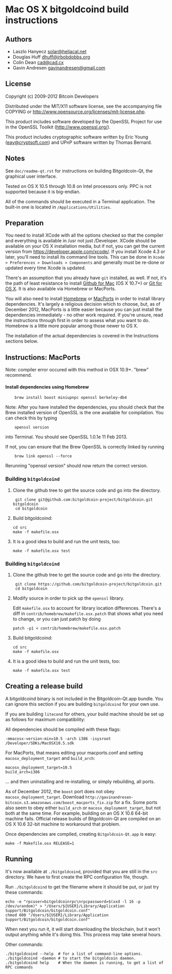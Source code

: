 Mac OS X bitgoldcoind build instructions
====================================

Authors
-------

* Laszlo Hanyecz <solar@heliacal.net>
* Douglas Huff <dhuff@jrbobdobbs.org>
* Colin Dean <cad@cad.cx>
* Gavin Andresen <gavinandresen@gmail.com>

License
-------

Copyright (c) 2009-2012 Bitcoin Developers

Distributed under the MIT/X11 software license, see the accompanying
file COPYING or http://www.opensource.org/licenses/mit-license.php.

This product includes software developed by the OpenSSL Project for use in
the OpenSSL Toolkit (http://www.openssl.org/).

This product includes cryptographic software written by
Eric Young (eay@cryptsoft.com) and UPnP software written by Thomas Bernard.

Notes
-----

See `doc/readme-qt.rst` for instructions on building Bitgoldcoin-Qt, the
graphical user interface.

Tested on OS X 10.5 through 10.8 on Intel processors only. PPC is not
supported because it is big-endian.

All of the commands should be executed in a Terminal application. The
built-in one is located in `/Applications/Utilities`.

Preparation
-----------

You need to install XCode with all the options checked so that the compiler
and everything is available in /usr not just /Developer. XCode should be
available on your OS X installation media, but if not, you can get the
current version from https://developer.apple.com/xcode/. If you install
Xcode 4.3 or later, you'll need to install its command line tools. This can
be done in `Xcode > Preferences > Downloads > Components` and generally must
be re-done or updated every time Xcode is updated.

There's an assumption that you already have `git` installed, as well. If
not, it's the path of least resistance to install [Github for Mac](https://mac.github.com/)
(OS X 10.7+) or
[Git for OS X](https://code.google.com/p/git-osx-installer/). It is also
available via Homebrew or MacPorts.

You will also need to install [Homebrew](http://mxcl.github.io/homebrew/)
or [MacPorts](https://www.macports.org/) in order to install library
dependencies. It's largely a religious decision which to choose, but, as of
December 2012, MacPorts is a little easier because you can just install the
dependencies immediately - no other work required. If you're unsure, read
the instructions through first in order to assess what you want to do.
Homebrew is a little more popular among those newer to OS X.

The installation of the actual dependencies is covered in the Instructions
sections below.

Instructions: MacPorts
----------------------
Note: compiler error occured with this method in OSX 10.9+. 
"brew" recommend.

#### Install dependencies using Homebrew

        brew install boost miniupnpc openssl berkeley-db4

Note: After you have installed the dependencies, you should check that the Brew installed version of OpenSSL is the one available for compilation. You can check this by typing

        openssl version

into Terminal. You should see OpenSSL 1.0.1e 11 Feb 2013.

If not, you can ensure that the Brew OpenSSL is correctly linked by running

        brew link openssl --force

Rerunning "openssl version" should now return the correct version.


### Building `bitgoldcoind`

1. Clone the github tree to get the source code and go into the directory.

        git clone git@github.com:bitgoldcoin-project/bitgoldcoin.git bitgoldcoin
        cd bitgoldcoin

2.  Build bitgoldcoind:

        cd src
        make -f makefile.osx

3.  It is a good idea to build and run the unit tests, too:

        make -f makefile.osx test





### Building `bitgoldcoind`

1. Clone the github tree to get the source code and go into the directory.

        git clone https://github.com/bitgoldcoin-project/bitgoldcoin.git
        cd bitgoldcoin

2.  Modify source in order to pick up the `openssl` library.

    Edit `makefile.osx` to account for library location differences. There's a
    diff in `contrib/homebrew/makefile.osx.patch` that shows what you need to
    change, or you can just patch by doing

        patch -p1 < contrib/homebrew/makefile.osx.patch

3.  Build bitgoldcoind:

        cd src
        make -f makefile.osx

4.  It is a good idea to build and run the unit tests, too:

        make -f makefile.osx test

Creating a release build
------------------------

A bitgoldcoind binary is not included in the Bitgoldcoin-Qt.app bundle. You can ignore
this section if you are building `bitgoldcoind` for your own use.

If you are building `litecond` for others, your build machine should be set up
as follows for maximum compatibility:

All dependencies should be compiled with these flags:

    -mmacosx-version-min=10.5 -arch i386 -isysroot /Developer/SDKs/MacOSX10.5.sdk

For MacPorts, that means editing your macports.conf and setting
`macosx_deployment_target` and `build_arch`:

    macosx_deployment_target=10.5
    build_arch=i386

... and then uninstalling and re-installing, or simply rebuilding, all ports.

As of December 2012, the `boost` port does not obey `macosx_deployment_target`.
Download `http://gavinandresen-bitcoin.s3.amazonaws.com/boost_macports_fix.zip`
for a fix. Some ports also seem to obey either `build_arch` or
`macosx_deployment_target`, but not both at the same time. For example, building
on an OS X 10.6 64-bit machine fails. Official release builds of Bitgoldcoin-Qt are
compiled on an OS X 10.6 32-bit machine to workaround that problem.

Once dependencies are compiled, creating `Bitgoldcoin-Qt.app` is easy:

    make -f Makefile.osx RELEASE=1

Running
-------

It's now available at `./bitgoldcoind`, provided that you are still in the `src`
directory. We have to first create the RPC configuration file, though.

Run `./bitgoldcoind` to get the filename where it should be put, or just try these
commands:

    echo -e "rpcuser=bitgoldcoinrpc\nrpcpassword=$(xxd -l 16 -p /dev/urandom)" > "/Users/${USER}/Library/Application Support/Bitgoldcoin/bitgoldcoin.conf"
    chmod 600 "/Users/${USER}/Library/Application Support/Bitgoldcoin/bitgoldcoin.conf"

When next you run it, it will start downloading the blockchain, but it won't
output anything while it's doing this. This process may take several hours.

Other commands:

    ./bitgoldcoind --help  # for a list of command-line options.
    ./bitgoldcoind -daemon # to start the bitgoldcoin daemon.
    ./bitgoldcoind help    # When the daemon is running, to get a list of RPC commands
